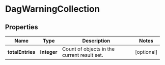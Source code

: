 # DagWarningCollection

## Properties
Name | Type | Description | Notes
------------ | ------------- | ------------- | -------------
**totalEntries** | **Integer** | Count of objects in the current result set. |  [optional]
